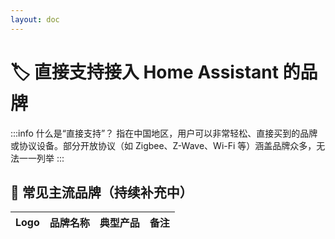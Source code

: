 ```yaml
---
layout: doc
---
```


# 🏷️ 直接支持接入 Home Assistant 的品牌



:::info 什么是“直接支持”？
指在中国地区，用户可以非常轻松、直接买到的品牌或协议设备。部分开放协议（如 Zigbee、Z-Wave、Wi-Fi 等）涵盖品牌众多，无法一一列举
:::



## 🌟 常见主流品牌（持续补充中）

| Logo | 品牌名称 | 典型产品 | 备注 |
|:----:|:--------:|:--------:|:-----|



